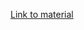 [Link to material](https://learn.microsoft.com/en-us/training/paths/describe-azure-management-governance/)
